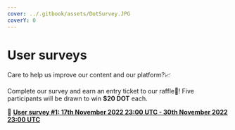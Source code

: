 ```yaml
---
cover: ../.gitbook/assets/DotSurvey.JPG
coverY: 0
---
```


# User surveys

Care to help us improve our content and our platform?📈

Complete our survey and earn an entry ticket to our raffle🎡! Five participants will be drawn to win **$20 DOT** each.

🎤 [**User survey #1: 17th November 2022 23:00 UTC -  30th November 2022 23:00 UTC**](https://airtable.com/shrzdL5piqXsdJWO2)

